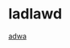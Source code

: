 <h1>ladlawd</h1>
<a href="https://insideouthack.blogspot.com/2018/12/ctf-writeups-birdmans-data-network.html">adwa</a>